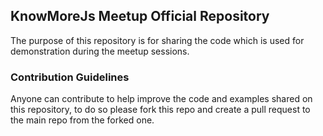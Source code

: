 ## KnowMoreJs Meetup Official Repository

The purpose of this repository is for sharing the code which is used for demonstration during the meetup sessions.

### Contribution Guidelines

Anyone can contribute to help improve the code and examples shared on this repository, to do so please fork this repo and create a pull request to the main repo from the forked one.

